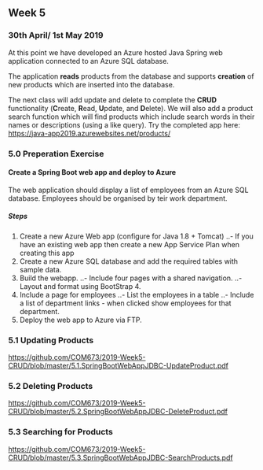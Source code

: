 ## Week 5

###  30th April/ 1st May 2019
At this point we have developed an Azure hosted Java Spring web application connected to an Azure SQL database.

The application **reads** products from the database and supports **creation** of new products which are inserted into the database.

The next class will add update and delete to complete the **CRUD** functionality (**C**reate, **R**ead, **U**pdate, and **D**elete). We will also add a product search function which will find products which include search words in their names or descriptions (using a like query). Try the completed app here: https://java-app2019.azurewebsites.net/products/


### 5.0 Preperation Exercise 

#### Create a Spring Boot web app and deploy to Azure
The web application should display a list of employees from an Azure SQL database. Employees should be organised by teir work department.

##### Steps
1. Create a new Azure Web app (configure for Java 1.8 + Tomcat)
..- If you have an existing web app then create a new App Service Plan when creating this app
2. Create a new Azure SQL database and add the required tables with sample data.
3. Build the webapp.
..- Include four pages with a shared navigation.
..- Layout and format using BootStrap 4.
4. Include a page for employees
..- List the employees in a table
..- Include a list of department links - when clicked show employees for that department.
5. Deploy the web app to Azure via FTP.

### 5.1 Updating Products
https://github.com/COM673/2019-Week5-CRUD/blob/master/5.1.SpringBootWebAppJDBC-UpdateProduct.pdf

### 5.2 Deleting Products
https://github.com/COM673/2019-Week5-CRUD/blob/master/5.2.SpringBootWebAppJDBC-DeleteProduct.pdf

### 5.3 Searching for Products
https://github.com/COM673/2019-Week5-CRUD/blob/master/5.3.SpringBootWebAppJDBC-SearchProducts.pdf
